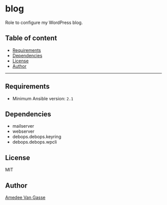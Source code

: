 # blog

Role to configure my WordPress blog.

## Table of content

- [Requirements](#requirements)
- [Dependencies](#dependencies)
- [License](#license)
- [Author](#author)

---

## Requirements

- Minimum Ansible version: `2.1`

## Dependencies

- mailserver
- webserver
- debops.debops.keyring
- debops.debops.wpcli

## License

MIT

## Author

[Amedee Van Gasse](https://amedee.be)

